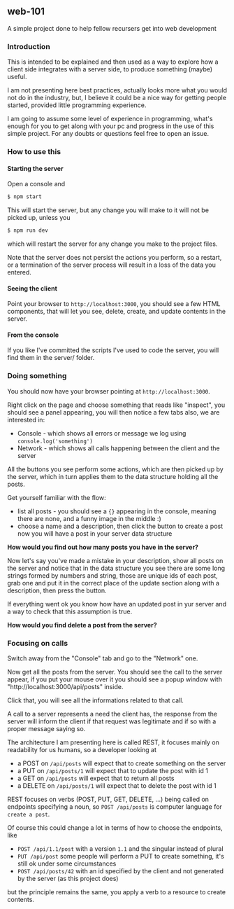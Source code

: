 ## web-101

A simple project done to help fellow recursers get into web development

### Introduction

This is intended to be explained and then used as a way to explore how a client
side integrates with a server side, to produce something (maybe) useful.

I am not presenting here best practices, actually looks more what you would not do
in the industry, but, I believe it could be a nice way for getting people started,
provided little programming experience.

I am going to assume some level of experience in programming, what's enough for 
you to get along with your pc and progress in the use of this simple project. For
any doubts or questions feel free to open an issue.

### How to use this

#### Starting the server

Open a console and 

```bash
$ npm start
```

This will start the server, but any change you will make to it will not be picked
up, unless you

```bash
$ npm run dev
```

which will restart the server for any change you make to the project files.

Note that the server does not persist the actions you perform, so a restart, or 
a termination of the server process will result in a loss of the data you entered.

#### Seeing the client

Point your browser to `http://localhost:3000`, you should see a few HTML 
components, that will let you see, delete, create, and update contents
in the server.

#### From the console

If you like I've committed the scripts I've used to code the server, you will 
find them in the server/ folder.


### Doing something

You should now have your browser pointing at `http://localhost:3000`.

Right click on the page and choose something that reads like "inspect", you should
see a panel appearing, you will then notice a few tabs also, we are interested in:

 * Console - which shows all errors or message we log using 
 `console.log('something')`
 * Network - which shows all calls happening between the client and the server

All the buttons you see perform some actions, which are then picked up by the 
server, which in turn applies them to the data structure holding all the posts.

Get yourself familiar with the flow:

 * list all posts - you should see a `{}` appearing in the console, meaning there
 are none, and a funny image in the middle :)
 * choose a name and a description, then click the button to create a post now 
 you will have a post in your server data structure

**How would you find out how many posts you have in the server?**

Now let's say you've made a mistake in your description, show all posts on the 
server and notice that in the data structure you see there are some long strings
formed by numbers and string, those are unique ids of each post, grab one and put
it in the correct place of the update section along with a description, then 
press the button.

If everything went ok you know how have an updated post in yur server and a way
to check that this assumption is true.

**How would you find delete a post from the server?**


### Focusing on calls

Switch away from the "Console" tab and go to the "Network" one.

Now get all the posts from the server. You should see the call to the server 
appear, if you put your mouse over it you should see a popup window with
"http://localhost:3000/api/posts" inside.

Click that, you will see all the informations related to that call.

A call to a server represents a need the client has, the response from the server
will inform the client if that request was legitimate and if so with a proper
message saying so.

The architecture I am presenting here is called REST, it focuses mainly on 
readability for us humans, so a developer looking at

 * a POST on `/api/posts` will expect that to create something on the server
 * a PUT on `/api/posts/1` will expect that to update the post with id 1
 * a GET on `/api/posts` will expect that to return all posts
 * a DELETE on `/api/posts/1` will expect that to delete the post with id 1
 
REST focuses on verbs (POST, PUT, GET, DELETE, ...) being called on endpoints
specifying a noun, so `POST /api/posts` is computer language for `create a post`.

Of course this could change a lot in terms of how to choose the endpoints, like

 * `POST /api/1.1/post` with a version `1.1` and the singular instead of plural
 * `PUT /api/post` some people will perform a PUT to create something, it's still
 ok under some circumstances
 * `POST /api/posts/42` with an id specified by the client and not generated by the server (as this project does)

but the principle remains the same, you apply a verb to a resource to create 
contents.
